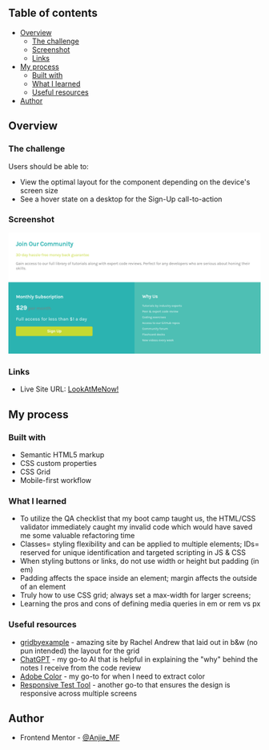 ## Table of contents

- [Overview](#overview)
  - [The challenge](#the-challenge)
  - [Screenshot](#screenshot)
  - [Links](#links)
- [My process](#my-process)
  - [Built with](#built-with)
  - [What I learned](#what-i-learned)
  - [Useful resources](#useful-resources)
- [Author](#author)

## Overview

### The challenge

Users should be able to:

- View the optimal layout for the component depending on the device's screen size
- See a hover state on a desktop for the Sign-Up call-to-action

### Screenshot

![](images/Screenshot%202024-01-11%2010.45.02%20PM.png)

### Links

- Live Site URL: [LookAtMeNow!](https://anjie-mf.github.io/FEM-single-price/)
  
## My process

### Built with

- Semantic HTML5 markup
- CSS custom properties
- CSS Grid
- Mobile-first workflow

### What I learned
 - To utilize the QA checklist that my boot camp taught us, the  HTML/CSS validator immediately caught my invalid code which would have saved me some valuable refactoring time 
 - Classes= styling flexibility and can be applied to multiple elements; IDs= reserved for unique identification and targeted scripting in JS & CSS  
 - When styling buttons or links, do not use width or height but padding (in em) 
 - Padding affects the space inside an element; margin affects the outside of an element
 - Truly how to use CSS grid; always set a max-width for larger screens; 
 - Learning the pros and cons of defining media queries in em or rem vs px

### Useful resources

- [gridbyexample](https://gridbyexample.com/) - amazing site by Rachel Andrew that laid out in b&w (no pun intended) the layout for the grid 
- [ChatGPT](https://chat.openai.com/) - my go-to AI that is helpful in explaining the "why" behind the notes I receive from the code review 
- [Adobe Color](https://color.adobe.com/create/image) -  my go-to for when I need to extract color
- [Responsive Test Tool](https://responsivetesttool.com/) -  another go-to that ensures the design is responsive across multiple screens


## Author

- Frontend Mentor - [@Anjie_MF](https://www.frontendmentor.io/profile/Anjie-MF)

